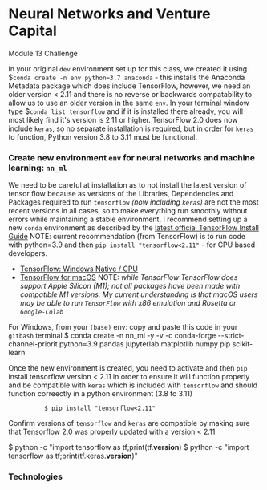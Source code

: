 # Neural Networks and Venture Capital  
Module 13 Challenge

In your original `dev` environment set up for this class, we created it using $`conda create -n env python=3.7 anaconda` - this installs the Anaconda Metadata package which does include TensorFlow, however, we need an older version < 2.11 and there is no reverse or backwards compatability to allow us to use an older version in the same `env`. In your terminal window type $`conda list tensorflow` and if it is installed there already, you will most likely find it's version is 2.11 or higher.  TensorFlow 2.0 does now include `keras`, so no separate installation is required, but in order for `keras` to function, Python version 3.8 to 3.11 must be functional. 

### Create new environment `env` for neural networks and machine learning: `nn_ml`
We need to be careful at installation as to not install the latest version of tensor flow because as versions of the Libraries, Dependencies and Packages required to run `tensorflow` *(now including `keras`)* are not the most recent versions in all cases, so to make everything run smoothly without errors while maintaining a stable environment, I recommend setting up a new `conda` environment as described by the [latest official TensorFlow Install Guide](https://www.tensorflow.org/install/pip)
  NOTE: current recommendation (from TensorFlow) is to run code with python=3.9 and then `pip install "tensorflow<2.11"` - for CPU based developers.
  
+ [TensorFlow: Windows Native / CPU](https://www.tensorflow.org/install/pip#windows-native_1)
+ [TensorFlow for macOS](https://www.tensorflow.org/install/pip#macos)
  NOTE: *while TensorFlow TensorFlow does support Apple Silicon (M1); not all packages have been made with compatible M1 versions.
    My current understanding is that macOS users may be able to run `TensorFlow` with x86 emulation and Rosetta or `Google-Colab`*

For Windows, from your `(base)` env: copy and paste this code in your `gitbash` terminal 
              $ conda create -n nn_ml -y -v -c conda-forge --strict-channel-priorit python=3.9 pandas jupyterlab matplotlib numpy pip scikit-learn
              
Once the new environment is created, you need to activate and then `pip` install tensorflow version < 2.11 in order to ensure it will function properly and be compatible with `keras` which is included with `tensorflow` and should function correectly in a python environment (3.8 to 3.11) 

              $ pip install "tensorflow<2.11" 

Confirm versions of `tensorflow` and `keras` are compatible by making sure that Tensorflow 2.0 was properly updated with a version < 2.11

  $ python -c "import tensorflow as tf;print(tf.__version__)
  $ python -c "import tensorflow as tf;print(tf.keras.__version__)"

### Technologies 




